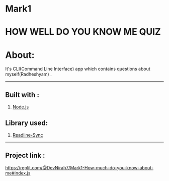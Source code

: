 # Mark1
# HOW WELL DO YOU KNOW ME QUIZ

# About:

It's CLI(Command Line Interface) app which contains questions about myself(Radheshyam) .

****
## Built with :
1. [Node.js](https://nodejs.org/en/)

## Library used:

1. [Readline-Sync](https://www.npmjs.com/package/readline-sync)


********

## Project link :
 https://replit.com/@DevNirah7/Mark1-How-much-do-you-know-about-me#index.js


